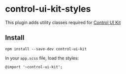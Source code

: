 # control-ui-kit-styles

This plugin adds utility classes required for [Control UI Kit](https://github.com/control-ui-kit/control-ui-kit)

## Install

```
npm install --save-dev control-ui-kit
```

In your `app.scss` file, load the styles:

```
@import '~control-ui-kit';
```